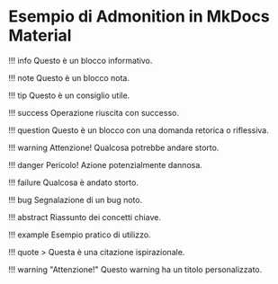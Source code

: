# Esempio di Admonition in MkDocs Material

!!! info
    Questo è un blocco informativo.

!!! note
    Questo è un blocco nota.

!!! tip
    Questo è un consiglio utile.

!!! success
    Operazione riuscita con successo.

!!! question
    Questo è un blocco con una domanda retorica o riflessiva.

!!! warning
    Attenzione! Qualcosa potrebbe andare storto.

!!! danger
    Pericolo! Azione potenzialmente dannosa.

!!! failure
    Qualcosa è andato storto.

!!! bug
    Segnalazione di un bug noto.

!!! abstract
    Riassunto dei concetti chiave.

!!! example
    Esempio pratico di utilizzo.

!!! quote
    > Questa è una citazione ispirazionale.

!!! warning "Attenzione!"
    Questo warning ha un titolo personalizzato.
